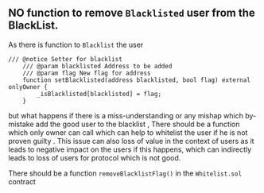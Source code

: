 ## NO function to remove `Blacklisted` user from the BlackList.

As there is function to `Blacklist` the user
```
/// @notice Setter for blacklist
    /// @param blacklisted Address to be added
    /// @param flag New flag for address
    function setBlacklisted(address blacklisted, bool flag) external onlyOwner {
        _isBlacklisted[blacklisted] = flag;
    }
```
 but what happens if there is a miss-understanding or any mishap which by-mistake add the good user to the blacklist , There should be a function which only owner can call which can help to whitelist the user if he is not proven guilty . 
This issue can also loss of value in the context of users as it leads to negative impact on the users if this happens, which can indirectly leads to loss of users for protocol which is not good.

There should be a function `removeBlacklistFlag()` in the `Whitelist.sol` contract
